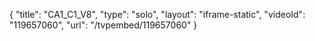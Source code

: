 {
    "title": "CA1_C1_V8",
    "type": "solo",
    "layout": "iframe-static",
    "videoId": "119657060",
    "url": "\/tvpembed\/119657060"
}